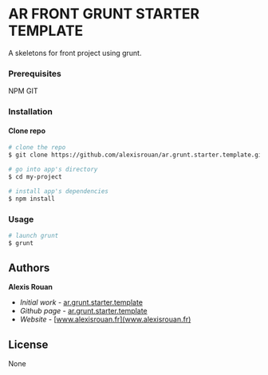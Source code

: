 # AR FRONT GRUNT STARTER TEMPLATE

A skeletons for front project using grunt.


### Prerequisites

NPM GIT


### Installation

#### Clone repo

``` bash
# clone the repo
$ git clone https://github.com/alexisrouan/ar.grunt.starter.template.git my-project

# go into app's directory
$ cd my-project

# install app's dependencies
$ npm install
```

### Usage

``` bash
# launch grunt
$ grunt
```

## Authors

**Alexis Rouan** 
 - *Initial work* - [ar.grunt.starter.template](https://github.com/alexisrouan/ar.grunt.starter.template)
 - *Github page* - [ar.grunt.starter.template](https://alexisrouan.github.io/ar.grunt.starter.template)
 - *Website* - [www.alexisrouan.fr](www.alexisrouan.fr)


## License

None
